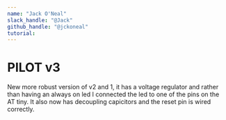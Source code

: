 ```yaml
---
name: "Jack O'Neal"
slack_handle: "@Jack"
github_handle: "@jckoneal"
tutorial:
---
```


# PILOT v3

New more robust version of v2 and 1, it has a voltage regulator and rather than having an always on led I connected the led to one of the pins on the AT tiny.
It also now has decoupling capicitors and the reset pin is wired correctly.

<!-- 2 bucks because I already have the parts but I bought a stencil for 7 bucks to make it easier to solder -->

<!-- Tell us a little bit about your design process. What were some challenges? What helped? ***Totally optional*** -->
